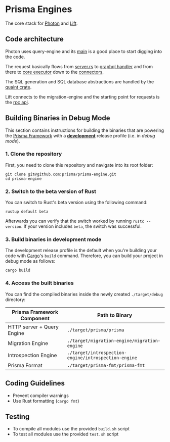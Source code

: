 # Prisma Engines

The core stack for [Photon](https://github.com/prisma/photonjs/) and
[Lift](https://github.com/prisma/lift/).

## Code architecture

Photon uses query-engine and its
[main](https://github.com/prisma/prisma-engine/blob/master/query-engine/prisma/src/main.rs)
is a good place to start digging into the code.

The request basically flows from
[server.rs](https://github.com/prisma/prisma-engine/blob/master/query-engine/prisma/src/server.rs)
to [graphql
handler](https://github.com/prisma/prisma-engine/blob/master/query-engine/prisma/src/request_handlers/graphql/handler.rs)
and from there to [core
executor](https://github.com/prisma/prisma-engine/blob/master/query-engine/core/src/executor/interpreting_executor.rs)
down to the
[connectors](https://github.com/prisma/prisma-engine/tree/master/query-engine/connectors/sql-query-connector/src).

The SQL generation and SQL database abstractions are handled by the [quaint
crate](https://github.com/prisma/quaint).

Lift connects to the migration-engine and the starting point for requests is the
[rpc
api](https://github.com/prisma/prisma-engine/blob/master/migration-engine/core/src/api/rpc.rs).

## Building Binaries in Debug Mode

This section contains instructions for building the binaries that are powering the [Prisma Framework](https://github.com/prisma/prisma2) with a [**development**](https://doc.rust-lang.org/book/ch14-01-release-profiles.html) release profile (i.e. in _debug mode_).

### 1. Clone the repository

First, you need to clone this repository and navigate into its root folder:

```
git clone git@github.com:prisma/prisma-engine.git
cd prisma-engine
```

### 2. Switch to the beta version of Rust

You can switch to Rust's beta version using the following command:

```
rustup default beta
```

Afterwards you can verify that the switch worked by running `rustc --version`. If your version includes `beta`, the switch was successful.

### 3. Build binaries in development mode

The development release profile is the default when you're building your code with [Cargo](https://doc.rust-lang.org/cargo/)'s `build` command. Therefore, you can build your project in debug mode as follows:

```
cargo build
```

### 4. Access the built binaries

You can find the compiled binaries inside the newly created `./target/debug` directory:

| Prisma Framework Component | Path to Binary                                       |
| -------------------------- | ---------------------------------------------------- |
| HTTP server + Query Engine | `./target/prisma/prisma`                             |
| Migration Engine           | `./target/migration-engine/migration-engine`         |
| Introspection Engine       | `./target/introspection-engine/introspection-engine` |
| Prisma Format              | `./target/prisma-fmt/prisma-fmt`                     |

## Coding Guidelines

- Prevent compiler warnings
- Use Rust formatting (`cargo fmt`)

## Testing

- To compile all modules use the provided `build.sh` script
- To test all modules use the provided `test.sh` script

